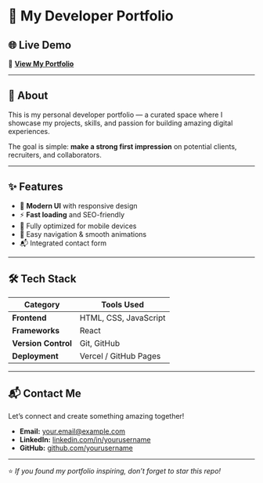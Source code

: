 # 💼 My Developer Portfolio


## 🌐 Live Demo
🔗 **[View My Portfolio]([https://your-portfolio-link.com](https://shriram-walawalkar-123.github.io/Portfolio/))**

---

## 📖 About
This is my personal developer portfolio — a curated space where I showcase my projects, skills, and passion for building amazing digital experiences.

The goal is simple: **make a strong first impression** on potential clients, recruiters, and collaborators.

---

## ✨ Features
- 🎨 **Modern UI** with responsive design
- ⚡ **Fast loading** and SEO-friendly
- 📱 Fully optimized for mobile devices
- 🎯 Easy navigation & smooth animations
- 📬 Integrated contact form

---

## 🛠️ Tech Stack
| Category     | Tools Used |
|--------------|------------|
| **Frontend** | HTML, CSS, JavaScript |
| **Frameworks** | React|
| **Version Control** | Git, GitHub |
| **Deployment** | Vercel / GitHub Pages |


---

## 📬 Contact Me
Let’s connect and create something amazing together!  
- **Email:** your.email@example.com  
- **LinkedIn:** [linkedin.com/in/yourusername](https://linkedin.com/in/yourusername)  
- **GitHub:** [github.com/yourusername](https://github.com/yourusername)  

---

⭐ *If you found my portfolio inspiring, don’t forget to star this repo!*

